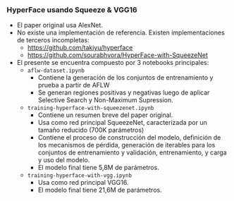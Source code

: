 ### HyperFace usando Squeeze & VGG16

- El paper original usa AlexNet.
- No existe una implementación de referencia. Existen implementaciones de terceros incompletas:
	- https://github.com/takiyu/hyperface
	- https://github.com/sourabhvora/HyperFace-with-SqueezeNet
- El presente se encuentra compuesto por 3 notebooks principales:
	- `aflw-dataset.ipynb`
		- Contiene la generación de los conjuntos de entrenamiento y prueba a partir de AFLW
		- Se generan regiones positivas y negativas luego de aplicar Selective Search y Non-Maximum Supression.
	- `training-hyperface-with-squeezenet.ipynb`
		- Contiene un resumen breve del paper original.
		- Usa como red principal SqueezeNet, caracterizada por un tamaño reducido (700K parámetros)
		- Contiene el proceso de construcción del modelo, definición de los mecanismos de pérdida, generación de iterables para los conjuntos de entrenamiento y validación, entrenamiento, y carga y uso del modelo.
		- El modelo final tiene 5,8M de parámetros.
	- `training-hyperface-with-vgg.ipynb`
		- Usa como red principal VGG16.
		- El modelo final tiene 21,6M de parámetros.
